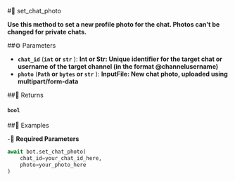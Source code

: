 #🔧 set_chat_photo

**Use this method to set a new profile photo for the chat. Photos can't be changed for private chats.**

##⚙️ Parameters

- **`chat_id`** (**`int` or `str`** ): **Int or Str: Unique identifier for the target chat or username of the target channel
(in the format @channelusername)**
- **`photo`** (**`Path` or `bytes` or `str`** ): **InputFile: New chat photo, uploaded using multipart/form-data**

##📲 Returns

#### `bool`

##📀 Examples

-🪫 **Required Parameters**

```python
await bot.set_chat_photo(
    chat_id=your_chat_id_here,
    photo=your_photo_here
)
```
